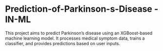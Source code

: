 # Prediction-of-Parkinson-s-Disease -IN-ML
This project aims to predict Parkinson’s disease using an XGBoost-based machine learning model. It processes medical symptom data, trains a classifier, and provides predictions based on user inputs.
